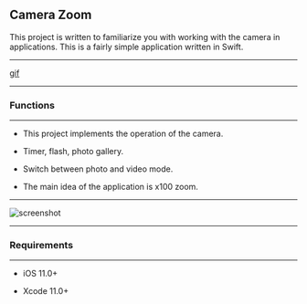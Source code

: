 ## Camera Zoom

This project is written to familiarize you with working with the camera in applications. This is a fairly simple application written in Swift.

____

[gif](что-то)

____

### Functions

____

- This project implements the operation of the camera.

- Timer, flash, photo gallery.

- Switch between photo and video mode.

- The main idea of the application is x100 zoom.

____

![screenshot](https://im.wampi.ru/2022/08/03/Group-165.png)

____

### Requirements

____

- iOS 11.0+

- Xcode 11.0+
